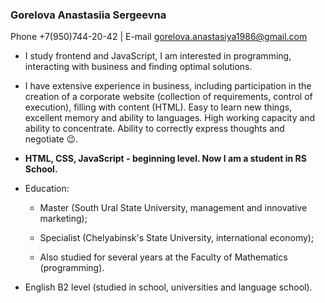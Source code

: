  <h3>Gorelova Anastasiia Sergeevna</h3>
 
 Phone +7(950)744-20-42 | E-mail gorelova.anastasiya1986@gmail.com 
 
 * I study frontend and JavaScript, I am interested in programming, interacting with business and finding optimal solutions.
 
 * I have extensive experience in business, including participation in the creation of a corporate website (collection of requirements, control of execution), filling with content   (HTML). Easy to learn new things, excellent memory and ability to languages. High working capacity and ability to concentrate. Ability to correctly express thoughts and negotiate :wink:.
 
 * **HTML, CSS, JavaScript - beginning level. Now I am a student in RS School.**
 
 * Education:
 
   * Master (South Ural State University, management and innovative marketing);
   
   * Specialist (Chelyabinsk's State University, international economy);
   
   * Also studied for several years at the Faculty of Mathematics (programming).
 
 * English B2 level (studied in school, universities and language school).
